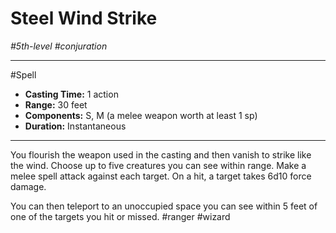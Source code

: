 # Steel Wind Strike
*#5th-level #conjuration*
___ 
#Spell
- **Casting Time:** 1 action
- **Range:** 30 feet
- **Components:** S, M (a melee weapon worth at least 1 sp)
- **Duration:** Instantaneous
---
You flourish the weapon used in the casting and then vanish to strike like the wind. Choose up to five creatures you can see within range. Make a melee spell attack against each target. On a hit, a target takes 6d10 force damage.

You can then teleport to an unoccupied space you can see within 5 feet of one of the targets you hit or missed.
#ranger
#wizard